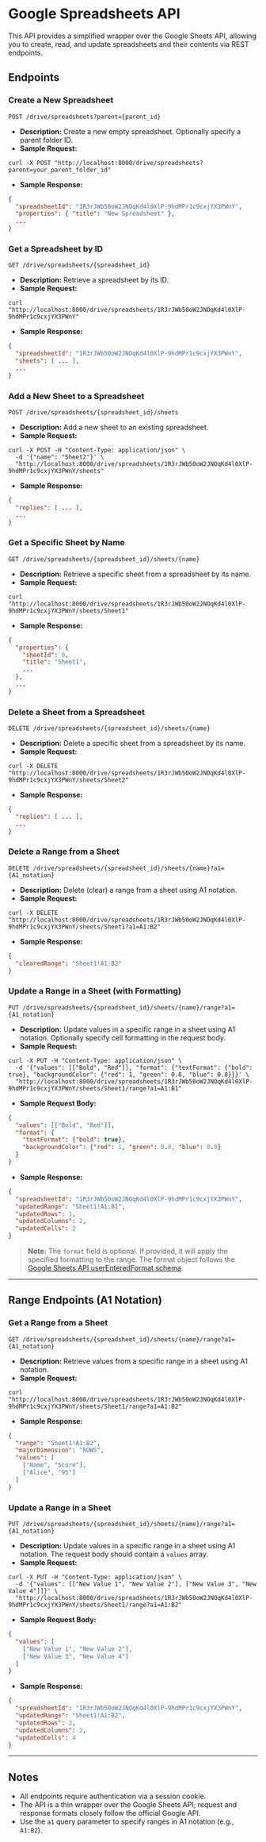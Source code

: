 # Google Spreadsheets API

This API provides a simplified wrapper over the Google Sheets API, allowing you to create, read, and update spreadsheets and their contents via REST endpoints.

## Endpoints

### Create a New Spreadsheet
```
POST /drive/spreadsheets?parent={parent_id}
```
- **Description:** Create a new empty spreadsheet. Optionally specify a parent folder ID.
- **Sample Request:**
```
curl -X POST "http://localhost:8000/drive/spreadsheets?parent=your_parent_folder_id"
```
- **Sample Response:**
```json
{
  "spreadsheetId": "1R3rJWb50oW2JNOqKd4l0XlP-9hdMPr1c9cxjYX3PWnY",
  "properties": { "title": "New Spreadsheet" },
  ...
}
```

### Get a Spreadsheet by ID
```
GET /drive/spreadsheets/{spreadsheet_id}
```
- **Description:** Retrieve a spreadsheet by its ID.
- **Sample Request:**
```
curl "http://localhost:8000/drive/spreadsheets/1R3rJWb50oW2JNOqKd4l0XlP-9hdMPr1c9cxjYX3PWnY"
```
- **Sample Response:**
```json
{
  "spreadsheetId": "1R3rJWb50oW2JNOqKd4l0XlP-9hdMPr1c9cxjYX3PWnY",
  "sheets": [ ... ],
  ...
}
```

### Add a New Sheet to a Spreadsheet
```
POST /drive/spreadsheets/{spreadsheet_id}/sheets
```
- **Description:** Add a new sheet to an existing spreadsheet.
- **Sample Request:**
```
curl -X POST -H "Content-Type: application/json" \
  -d '{"name": "Sheet2"}' \
  "http://localhost:8000/drive/spreadsheets/1R3rJWb50oW2JNOqKd4l0XlP-9hdMPr1c9cxjYX3PWnY/sheets"
```
- **Sample Response:**
```json
{
  "replies": [ ... ],
  ...
}
```

### Get a Specific Sheet by Name
```
GET /drive/spreadsheets/{spreadsheet_id}/sheets/{name}
```
- **Description:** Retrieve a specific sheet from a spreadsheet by its name.
- **Sample Request:**
```
curl "http://localhost:8000/drive/spreadsheets/1R3rJWb50oW2JNOqKd4l0XlP-9hdMPr1c9cxjYX3PWnY/sheets/Sheet1"
```
- **Sample Response:**
```json
{
  "properties": {
    "sheetId": 0,
    "title": "Sheet1",
    ...
  },
  ...
}
```

### Delete a Sheet from a Spreadsheet
```
DELETE /drive/spreadsheets/{spreadsheet_id}/sheets/{name}
```
- **Description:** Delete a specific sheet from a spreadsheet by its name.
- **Sample Request:**
```
curl -X DELETE "http://localhost:8000/drive/spreadsheets/1R3rJWb50oW2JNOqKd4l0XlP-9hdMPr1c9cxjYX3PWnY/sheets/Sheet2"
```
- **Sample Response:**
```json
{
  "replies": [ ... ],
  ...
}
```

### Delete a Range from a Sheet
```
DELETE /drive/spreadsheets/{spreadsheet_id}/sheets/{name}?a1={A1_notation}
```
- **Description:** Delete (clear) a range from a sheet using A1 notation.
- **Sample Request:**
```
curl -X DELETE "http://localhost:8000/drive/spreadsheets/1R3rJWb50oW2JNOqKd4l0XlP-9hdMPr1c9cxjYX3PWnY/sheets/Sheet1?a1=A1:B2"
```
- **Sample Response:**
```json
{
  "clearedRange": "Sheet1!A1:B2"
}
```

### Update a Range in a Sheet (with Formatting)
```
PUT /drive/spreadsheets/{spreadsheet_id}/sheets/{name}/range?a1={A1_notation}
```
- **Description:** Update values in a specific range in a sheet using A1 notation. Optionally specify cell formatting in the request body.
- **Sample Request:**
```
curl -X PUT -H "Content-Type: application/json" \
  -d '{"values": [["Bold", "Red"]], "format": {"textFormat": {"bold": true}, "backgroundColor": {"red": 1, "green": 0.8, "blue": 0.8}}}' \
  "http://localhost:8000/drive/spreadsheets/1R3rJWb50oW2JNOqKd4l0XlP-9hdMPr1c9cxjYX3PWnY/sheets/Sheet1/range?a1=A1:B1"
```
- **Sample Request Body:**
```json
{
  "values": [["Bold", "Red"]],
  "format": {
    "textFormat": {"bold": true},
    "backgroundColor": {"red": 1, "green": 0.8, "blue": 0.8}
  }
}
```
- **Sample Response:**
```json
{
  "spreadsheetId": "1R3rJWb50oW2JNOqKd4l0XlP-9hdMPr1c9cxjYX3PWnY",
  "updatedRange": "Sheet1!A1:B1",
  "updatedRows": 1,
  "updatedColumns": 2,
  "updatedCells": 2
}
```

> **Note:** The `format` field is optional. If provided, it will apply the specified formatting to the range. The format object follows the [Google Sheets API userEnteredFormat schema](https://developers.google.com/sheets/api/reference/rest/v4/spreadsheets/cells#CellFormat).

---

## Range Endpoints (A1 Notation)

### Get a Range from a Sheet
```
GET /drive/spreadsheets/{spreadsheet_id}/sheets/{name}/range?a1={A1_notation}
```
- **Description:** Retrieve values from a specific range in a sheet using A1 notation.
- **Sample Request:**
```
curl "http://localhost:8000/drive/spreadsheets/1R3rJWb50oW2JNOqKd4l0XlP-9hdMPr1c9cxjYX3PWnY/sheets/Sheet1/range?a1=A1:B2"
```
- **Sample Response:**
```json
{
  "range": "Sheet1!A1:B2",
  "majorDimension": "ROWS",
  "values": [
    ["Name", "Score"],
    ["Alice", "95"]
  ]
}
```

### Update a Range in a Sheet
```
PUT /drive/spreadsheets/{spreadsheet_id}/sheets/{name}/range?a1={A1_notation}
```
- **Description:** Update values in a specific range in a sheet using A1 notation. The request body should contain a `values` array.
- **Sample Request:**
```
curl -X PUT -H "Content-Type: application/json" \
  -d '{"values": [["New Value 1", "New Value 2"], ["New Value 3", "New Value 4"]]}' \
  "http://localhost:8000/drive/spreadsheets/1R3rJWb50oW2JNOqKd4l0XlP-9hdMPr1c9cxjYX3PWnY/sheets/Sheet1/range?a1=A1:B2"
```
- **Sample Request Body:**
```json
{
  "values": [
    ["New Value 1", "New Value 2"],
    ["New Value 3", "New Value 4"]
  ]
}
```
- **Sample Response:**
```json
{
  "spreadsheetId": "1R3rJWb50oW2JNOqKd4l0XlP-9hdMPr1c9cxjYX3PWnY",
  "updatedRange": "Sheet1!A1:B2",
  "updatedRows": 2,
  "updatedColumns": 2,
  "updatedCells": 4
}
```

---

## Notes
- All endpoints require authentication via a session cookie.
- The API is a thin wrapper over the Google Sheets API; request and response formats closely follow the official Google API.
- Use the `a1` query parameter to specify ranges in A1 notation (e.g., `A1:B2`). 